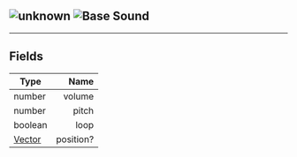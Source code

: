## ![unknown](../.gitbook/assets/unknown.png) ![Base](../.gitbook/assets/base.png) Sound


------
## Fields

| Type   | Name |
| ------ | ---: |
| number | volume |
| number | pitch |
| boolean | loop |
| [Vector](./readme/vector.md) | position? |

